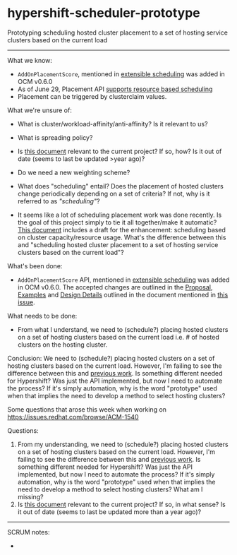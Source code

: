 # hypershift-scheduler-prototype
Prototyping scheduling hosted cluster placement to a set of hosting service clusters based on the current load

---

What we know:
    
* `AddOnPlacementScore`, mentioned in [extensible scheduling](https://open-cluster-management.io/concepts/placement/#extensible-scheduling) was added in OCM v0.6.0
* As of June 29, Placement API [supports resource based scheduling](https://github.com/open-cluster-management-io/community/issues/52#issuecomment-1170703250)
* Placement can be triggered by clusterclaim values.

What we're unsure of:

* What is cluster/workload-affinity/anti-affinity? Is it relevant to us?
* What is spreading policy?
* Is [this document](https://docs.google.com/document/d/1aaRSnyChczgJvejzug-fkY2eYhhQWfa2CPmqRq5s-SA/edit?pli=1#) relevant to the current project? If so, how? Is it out of date (seems to last be updated >year ago)? 
* Do we need a new weighting scheme?
* What does "scheduling" entail? Does the placement of hosted clusters change periodically depending on a set of criteria? If not, why is it referred to as *"scheduling"*?

* It seems like a lot of scheduling placement work was done recently. Is the goal of this project simply to tie it all together/make it automatic? [This document](https://docs.google.com/document/d/1066z0A7ZcCefsfDtbNKGGVSy2BPK5ZdZ-gHj5MxS-DY/edit?pli=1#heading=h.vrm2bomkuj48) includes a draft for the enhancement: scheduling based on cluster capacity/resource usage. What's the difference between this and "scheduling hosted cluster placement to a set of hosting service clusters based on the current load"?


What's been done:

* `AddOnPlacementScore` API, mentioned in [extensible scheduling](https://open-cluster-management.io/concepts/placement/#extensible-scheduling) was added in OCM v0.6.0. The accepted changes are outlined in the [Proposal](https://docs.google.com/document/d/1066z0A7ZcCefsfDtbNKGGVSy2BPK5ZdZ-gHj5MxS-DY/edit?pli=1#heading=h.yo0zi8mphpx7), [Examples](https://docs.google.com/document/d/1066z0A7ZcCefsfDtbNKGGVSy2BPK5ZdZ-gHj5MxS-DY/edit?pli=1#heading=h.c5bo6qw6z28h) and [Design Details](https://docs.google.com/document/d/1066z0A7ZcCefsfDtbNKGGVSy2BPK5ZdZ-gHj5MxS-DY/edit?pli=1#heading=h.gedsgt61to7w) outlined in the document mentioned in [this issue](https://github.com/open-cluster-management-io/community/issues/52#). 

What needs to be done:

* From what I understand, we need to (schedule?) placing hosted clusters on a set of hosting clusters based on the current load i.e. # of hosted clusters on the hosting cluster.


Conclusion: We need to (schedule?) placing hosted clusters on a set of hosting clusters based on the current load. However, I'm failing to see the difference between this and [previous work](https://github.com/open-cluster-management-io/community/issues/52#). Is something different needed for Hypershift? Was just the API implemented, but now I need to automate the process? If it's simply automation, why is the word "prototype" used when that implies the need to develop a method to select hosting clusters?


Some questions that arose this week when working on https://issues.redhat.com/browse/ACM-1540 

Questions: 
1. From my understanding, we need to (schedule?) placing hosted clusters on a set of hosting clusters based on the current load. However, I'm failing to see the difference between this and [previous work](https://github.com/open-cluster-management-io/community/issues/52#). Is something different needed for Hypershift? Was just the API implemented, but now I need to automate the process? If it's simply automation, why is the word "prototype" used when that implies the need to develop a method to select hosting clusters? What am I missing?
2. Is [this document](https://docs.google.com/document/d/1aaRSnyChczgJvejzug-fkY2eYhhQWfa2CPmqRq5s-SA/edit?pli=1#) relevant to the current project? If so, in what sense? Is it out of date (seems to last be updated more than a year ago)? 


---

SCRUM notes:

* 